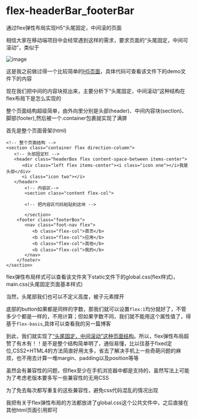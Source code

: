 # flex-headerBar_footerBar

通过flex弹性布局实现H5“头尾固定，中间滚的页面

相信大家在移动端项目中会经常遇到这样的需求，要求页面的“头尾固定，中间可滚动”，类似于

![image](https://user-images.githubusercontent.com/26807227/44567616-cfa5eb80-a7a5-11e8-920e-d616ea38b0bf.png)

这是我之前做过得一个比较简单的[H5页面](https://lulujianglab.github.io/flex-headerBar_footerBar/demo/)，具体代码可查看该文件下的demo文件下的内容

现在我们把中间的内容块抠出来，主要分析下“头尾固定，中间滚动”这种结构在flex布局下是怎么实现的

整个页面结构超级简单，由外向里分别是头部(header)、中间内容块(section)、脚部(footer),然后被一个.container包裹就实现了满屏

首先是整个页面骨架(html)

```
<!-- 整个页面结构 -->
<section class="container flex direction-column">
   <!-- 头部固定栏 -->
   <header class="headerBox flex content-space-between items-center">
      <div class="left flex items-center"><i class="icon one"></i>我是头部</div>
      <i class="icon two"></i>
   </header>
       <!-- 内容区-->
       <section class="content flex-col">

       <!-- 把内容区代码粘贴到这块 -->

       </section>
    <footer class="footerBox">
       <nav class="foot-nav flex">
          <b class="flex-col">首页</b>
          <b class="flex-col">应用</b>
          <b class="flex-col">其他</b>
          <b class="flex-col">我的</b>
       </nav>
    </footer>
</section>
```

flex弹性布局样式可以查看该文件夹下static文件下的global.css(flex样式)，main.css(头尾固定页面基本样式)

当然，头尾部我们也可以不定义高度，被子元素撑开

底部的button如果都是同样的字数，那我们就可以设置```flex:1```均分就好了，不管多少个都是一样的，不用计算；但如果字数不同，我们就不能用这个属性值了，得基于```flex-basis```,具体可以查看我的另一篇博客

到此，我们就实现了[“头尾固定，中间滚动”这种页面结构](https://lulujianglab.github.io/flex-headerBar_footerBar/)。所以，flex弹性布局超赞了有木有！！是不是整个结构简单明了，通俗易懂，比以往基于fixed定位,CSS2+HTML4的方法简直好用太多，省去了解决手机上一些奇葩问题的麻烦，也不用去计算一堆margin、padding以及position等等

虽然会有兼容性的问题，但flex至少在手机浏览器中都是支持的，虽然写法上可能为了考虑老版本要多写一些兼容性的无用CSS

为了免去每次都写重复的这些兼容性，避免css代码混乱的情况出现

我把有关于flex弹性布局的方法都放进了global.css这个公共文件中，之后直接在其他html页面引用即可


